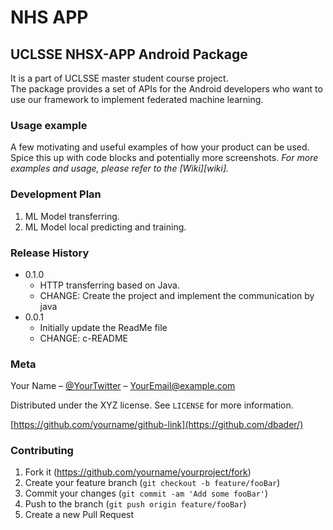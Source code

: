 # NHS APP
## UCLSSE NHSX-APP Android Package
It is a part of UCLSSE master student course project.  
The package provides a set of APIs for the Android developers who want to use our framework to implement federated machine learning.  

### Usage example
A few motivating and useful examples of how your product can be used. Spice this up with code blocks and potentially more screenshots.
_For more examples and usage, please refer to the [Wiki][wiki]._

### Development Plan
1. ML Model transferring. 
2. ML Model local predicting and training. 

### Release History
* 0.1.0
  - HTTP transferring based on Java. 
  - CHANGE: Create the project and implement the communication by java
* 0.0.1 
  - Initially update the ReadMe file
  - CHANGE: c-README

### Meta
Your Name – [@YourTwitter](https://twitter.com/dbader_org) – YourEmail@example.com

Distributed under the XYZ license. See ``LICENSE`` for more information.

[https://github.com/yourname/github-link](https://github.com/dbader/)

### Contributing

1. Fork it (<https://github.com/yourname/yourproject/fork>)
2. Create your feature branch (`git checkout -b feature/fooBar`)
3. Commit your changes (`git commit -am 'Add some fooBar'`)
4. Push to the branch (`git push origin feature/fooBar`)
5. Create a new Pull Request
